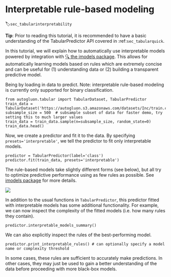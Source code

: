 # Interpretable rule-based modeling
:label:`sec_tabularinterpretability`

**Tip**: Prior to reading this tutorial, it is recommended to have a basic understanding of the TabularPredictor API covered in :ref:`sec_tabularquick`.

In this tutorial, we will explain how to automatically use interpretable models powered by integration with [🔍 the imodels package](https://github.com/csinva/imodels). This allows for automatically learning models based on rules which are extremely concise and can be useful for (1) understanding data or (2) building a transparent predictive model.


Being by loading in data to predict. Note: interpretable rule-based modeling is currently only supported for binary classification.

```{.python .input}
from autogluon.tabular import TabularDataset, TabularPredictor
train_data = TabularDataset('https://autogluon.s3.amazonaws.com/datasets/Inc/train.csv')
subsample_size = 500  # subsample subset of data for faster demo, try setting this to much larger values
train_data = train_data.sample(n=subsample_size, random_state=0)
train_data.head()
```

Now, we create a predictor and fit it to the data. By specifying `presets='interpretable'`, we tell the predictor to fit only interpretable models.

```{.python .input}
predictor = TabularPredictor(label='class')
predictor.fit(train_data, presets='interpretable')
```

The rule-based models take slightly different forms (see below), but all try to optimize predictive performance using as few rules as possible. See [imodels package](https://github.com/csinva/imodels) for more details. 

![](https://raw.githubusercontent.com/csinva/imodels/master/docs/img/model_table.png)

In addition to the usual functions in `TabularPredictor`, this predictor fitted with interpretable models has some additional functionality. For example, we can now inspect the complexity of the fitted models (i.e. how many rules they contain).

```{.python .input}
predictor.interpretable_models_summary()
```

We can also explicitly inspect the rules of the best-performing model.

```{.python .input}
predictor.print_interpretable_rules() # can optionally specify a model name or complexity threshold
```

In some cases, these rules are sufficient to accurately make predictions. In other cases, they may just be used to gain a better understanding of the data before proceeding with more black-box models.